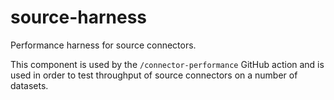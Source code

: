 # source-harness

Performance harness for source connectors.

This component is used by the `/connector-performance` GitHub action and is used in order to test
throughput of source connectors on a number of datasets.
